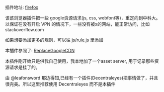 插件地址: [firefox](https://addons.mozilla.org/en-US/firefox/addon/asset-proxy/)

该该浏览器插件把一些 google资源请求(js, css, webfont等)，重定向到中科大。以保证在没有开启 VPN 的情况下，一些没有被x的网站，能正常访问，比如 stackoverflow.com

如果想要添加更多的规则，可以往 js/rule.js 里添加

本插件参照了: [ReplaceGoogleCDN](https://github.com/justjavac/ReplaceGoogleCDN)

本插件刚开始只是供我自己使用，我本地加了一个asset server, 用于记录那些资源请求是挂了的。

由 @leafonsword 那边得知,已经有一个插件(Decentraleyes)把事情做了，并且很完美。所以这里推荐使用 Decentraleyes 而不是本插件

